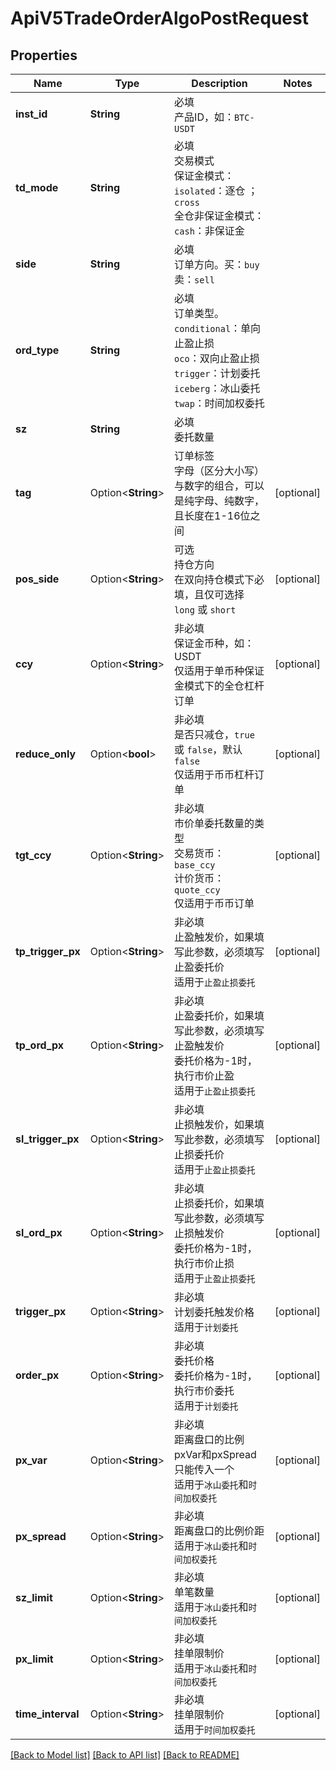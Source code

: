 # ApiV5TradeOrderAlgoPostRequest

## Properties

Name | Type | Description | Notes
------------ | ------------- | ------------- | -------------
**inst_id** | **String** | 必填<br>产品ID，如：`BTC-USDT` | 
**td_mode** | **String** | 必填<br>交易模式<br>保证金模式：`isolated`：逐仓 ；`cross`<br>全仓非保证金模式：`cash`：非保证金 | 
**side** | **String** | 必填<br>订单方向。买：`buy` 卖：`sell` | 
**ord_type** | **String** | 必填<br>订单类型。<br>`conditional`：单向止盈止损<br>`oco`：双向止盈止损<br>`trigger`：计划委托<br>`iceberg`：冰山委托<br>`twap`：时间加权委托 | 
**sz** | **String** | 必填<br>委托数量 | 
**tag** | Option<**String**> | 订单标签<br>字母（区分大小写）与数字的组合，可以是纯字母、纯数字，且长度在1-16位之间 | [optional]
**pos_side** | Option<**String**> | 可选<br>持仓方向<br>在双向持仓模式下必填，且仅可选择 `long` 或 `short` | [optional]
**ccy** | Option<**String**> | 非必填<br>保证金币种，如：USDT<br>仅适用于单币种保证金模式下的全仓杠杆订单 | [optional]
**reduce_only** | Option<**bool**> | 非必填<br>是否只减仓，`true` 或 `false`，默认`false`<br>仅适用于币币杠杆订单 | [optional]
**tgt_ccy** | Option<**String**> | 非必填<br>市价单委托数量的类型<br>交易货币：`base_ccy`<br>计价货币：`quote_ccy`<br>仅适用于币币订单 | [optional]
**tp_trigger_px** | Option<**String**> | 非必填<br>止盈触发价，如果填写此参数，必须填写止盈委托价<br>适用于`止盈止损委托` | [optional]
**tp_ord_px** | Option<**String**> | 非必填<br>止盈委托价，如果填写此参数，必须填写止盈触发价<br>委托价格为-1时，执行市价止盈<br>适用于`止盈止损委托` | [optional]
**sl_trigger_px** | Option<**String**> | 非必填<br>止损触发价，如果填写此参数，必须填写止损委托价<br>适用于`止盈止损委托` | [optional]
**sl_ord_px** | Option<**String**> | 非必填<br>止损委托价，如果填写此参数，必须填写止损触发价<br>委托价格为-1时，执行市价止损<br>适用于`止盈止损委托` | [optional]
**trigger_px** | Option<**String**> | 非必填<br>计划委托触发价格<br>适用于`计划委托` | [optional]
**order_px** | Option<**String**> | 非必填<br>委托价格<br>委托价格为-1时，执行市价委托<br>适用于`计划委托` | [optional]
**px_var** | Option<**String**> | 非必填<br>距离盘口的比例<br>pxVar和pxSpread只能传入一个<br>适用于`冰山委托`和`时间加权委托` | [optional]
**px_spread** | Option<**String**> | 非必填<br>距离盘口的比例价距<br>适用于`冰山委托`和`时间加权委托` | [optional]
**sz_limit** | Option<**String**> | 非必填<br>单笔数量<br>适用于`冰山委托`和`时间加权委托` | [optional]
**px_limit** | Option<**String**> | 非必填<br>挂单限制价<br>适用于`冰山委托`和`时间加权委托` | [optional]
**time_interval** | Option<**String**> | 非必填<br>挂单限制价<br>适用于`时间加权委托` | [optional]

[[Back to Model list]](../README.md#documentation-for-models) [[Back to API list]](../README.md#documentation-for-api-endpoints) [[Back to README]](../README.md)


